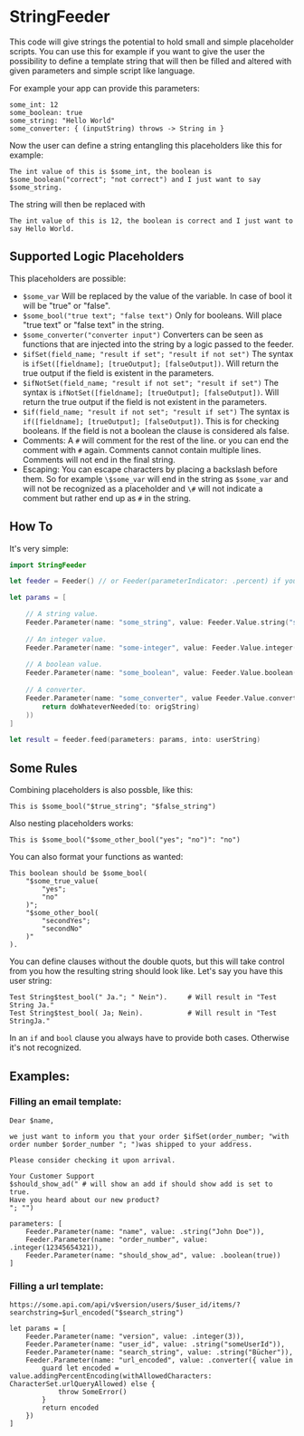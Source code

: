 # StringFeeder

This code will give strings the potential to hold small and simple placeholder scripts. 
You can use this for example if you want to give the user the possibility to define a template string that will then be filled and altered with given parameters and simple script like language.

For example your app can provide this parameters:

```
some_int: 12
some_boolean: true
some_string: "Hello World"
some_converter: { (inputString) throws -> String in }
```

Now the user can define a string entangling this placeholders like this for example:
```
The int value of this is $some_int, the boolean is $some_boolean("correct"; "not correct") and I just want to say $some_string.
```

The string will then be replaced with 
```
The int value of this is 12, the boolean is correct and I just want to say Hello World.
```


## Supported Logic Placeholders

This placeholders are possible:

- `$some_var`
  Will be replaced by the value of the variable. In case of bool it will be "true" or "false".
- `$some_bool("true text"; "false text")` 
  Only for booleans. Will place "true text" or "false text" in the string.
- `$some_converter("converter input")`
  Converters can be seen as functions that are injected into the string by a logic passed to the feeder.
- `$ifSet(field_name; "result if set"; "result if not set")`
  The syntax is `ifSet([fieldname]; [trueOutput]; [falseOutput])`. Will return the true output if the field is existent in the parameters.
- `$ifNotSet(field_name; "result if not set"; "result if set")`
  The syntax is `ifNotSet([fieldname]; [trueOutput]; [falseOutput])`. Will return the true output if the field is not existent in the parameters.
- `$if(field_name; "result if not set"; "result if set")`
  The syntax is `if([fieldname]; [trueOutput]; [falseOutput])`. This is for checking booleans. If the field is not a boolean the clause is considered als false. 
- Comments: A `#` will comment for the rest of the line. or you can end the comment with `#` again. Comments cannot contain multiple lines. Comments will not end in the final string.
- Escaping: You can escape characters by placing a backslash before them. So for example `\$some_var` will end in the string as `$some_var` and will not be recognized as a placeholder and `\#` will not indicate a comment but rather end up as `#` in the string.

## How To

It's very simple:

```swift 
import StringFeeder

let feeder = Feeder() // or Feeder(parameterIndicator: .percent) if you don't want to use "$" as the indicator.

let params = [

    // A string value.
    Feeder.Parameter(name: "some_string", value: Feeder.Value.string("some string")),
    
    // An integer value.
    Feeder.Parameter(name: "some-integer", value: Feeder.Value.integer(5)),
    
    // A boolean value.
    Feeder.Parameter(name: "some_boolean", value: Feeder.Value.boolean(true))
    
    // A converter.
    Feeder.Parameter(name: "some_converter", value Feeder.Value.converter({ origString in 
        return doWhateverNeeded(to: origString)
    ))
]

let result = feeder.feed(parameters: params, into: userString)

```

## Some Rules

Combining placeholders is also possble, like this:
```
This is $some_bool("$true_string"; "$false_string")
```

Also nesting placeholders works:
```
This is $some_bool("$some_other_bool("yes"; "no")": "no")
```

You can also format your functions as wanted:
```
This boolean should be $some_bool(
    "$some_true_value(
        "yes";
        "no"
    )";
    "$some_other_bool(
        "secondYes"; 
        "secondNo"
    )"
).
```

You can define clauses without the double quots, but this will take control from you how the resulting string should look like. Let's say you have this user string:
```
Test String$test_bool(" Ja."; " Nein").     # Will result in "Test String Ja."
Test String$test_bool( Ja; Nein).           # Will result in "Test StringJa."
```

In an `if` and `bool` clause you always have to provide both cases. Otherwise it's not recognized.

## Examples:

### Filling an email template:

```
Dear $name,

we just want to inform you that your order $ifSet(order_number; "with order number $order_number "; ")was shipped to your address.

Please consider checking it upon arrival.

Your Customer Support
$should_show_ad(" # will show an add if should show add is set to true.
Have you heard about our new product?
"; "")

parameters: [
    Feeder.Parameter(name: "name", value: .string("John Doe")),
    Feeder.Parameter(name: "order_number", value: .integer(12345654321)),
    Feeder.Parameter(name: "should_show_ad", value: .boolean(true))
]

```

### Filling a url template:

```
https://some.api.com/api/v$version/users/$user_id/items/?searchstring=$url_encoded("$search_string")

let params = [
    Feeder.Parameter(name: "version", value: .integer(3)),
    Feeder.Parameter(name: "user_id", value: .string("someUserId")),
    Feeder.Parameter(name: "search_string", value: .string("Bücher")),
    Feeder.Parameter(name: "url_encoded", value: .converter({ value in 
        guard let encoded = value.addingPercentEncoding(withAllowedCharacters: CharacterSet.urlQueryAllowed) else {
            throw SomeError()
        }
        return encoded
    })
]
```
